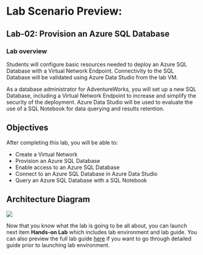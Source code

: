 # Lab Scenario Preview: 

## Lab-02: Provision an Azure SQL Database

### Lab overview

Students will configure basic resources needed to deploy an Azure SQL Database with a Virtual Network Endpoint. Connectivity to the SQL Database will be validated using Azure Data Studio from the lab VM.

As a database administrator for AdventureWorks, you will set up a new SQL Database, including a Virtual Network Endpoint to increase and simplify the security of the deployment. Azure Data Studio will be used to evaluate the use of a SQL Notebook for data querying and results retention.

## Objectives

After completing this lab, you will be able to:

- Create a Virtual Network
- Provision an Azure SQL Database
- Enable access to an Azure SQL Database
- Connect to an Azure SQL Database in Azure Data Studio
- Query an Azure SQL Database with a SQL Notebook

## Architecture Diagram

![](../images/)

Now that you know what the lab is going to be all about, you can launch next item **Hands-on Lab** which includes lab environment and lab guide. You can also preview the full lab guide [here](https://experience.cloudlabs.ai/#/labguidepreview/55d29fb7-c435-47f1-a25d-52cfd436567f) if you want to go through detailed guide prior to launching lab environment.  